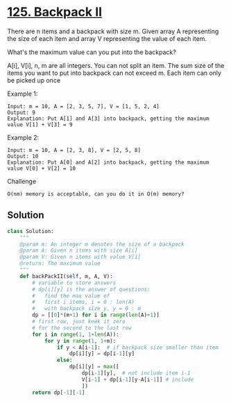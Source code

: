 # [125. Backpack II](https://www.lintcode.com/problem/backpack-ii/description?_from=ladder&&fromId=92)

There are n items and a backpack with size m. Given array A representing the size of each item and array V representing the value of each item.

What's the maximum value can you put into the backpack?

A[i], V[i], n, m are all integers.
You can not split an item.
The sum size of the items you want to put into backpack can not exceed m.
Each item can only be picked up once

Example 1:
```
Input: m = 10, A = [2, 3, 5, 7], V = [1, 5, 2, 4]
Output: 9
Explanation: Put A[1] and A[3] into backpack, getting the maximum value V[1] + V[3] = 9 
```
Example 2:
```
Input: m = 10, A = [2, 3, 8], V = [2, 5, 8]
Output: 10
Explanation: Put A[0] and A[2] into backpack, getting the maximum value V[0] + V[2] = 10 
```
Challenge
```
O(nm) memory is acceptable, can you do it in O(m) memory?
```
## Solution
```python
class Solution:
    """
    @param m: An integer m denotes the size of a backpack
    @param A: Given n items with size A[i]
    @param V: Given n items with value V[i]
    @return: The maximum value
    """
    def backPackII(self, m, A, V):
        # variable to store answers
        # dp[i][y] is the answer of questions:
        #   find the max value of
        #   first i items, i = 0 : len(A)
        #   with backpack size y, y = 0 : m
        dp = [[0]*(m+1) for i in range(len(A)+1)]
        # first row, just keek it zero
        # for the second to the last row
        for i in range(1, 1+len(A)):
            for y in range(1, 1+m):
                if y < A[i-1]:  # if backpack size smaller than item
                    dp[i][y] = dp[i-1][y]
                else:
                    dp[i][y] = max([
                        dp[i-1][y],  # not include item i-1
                        V[i-1] + dp[i-1][y-A[i-1]] # include
                        ])
        return dp[-1][-1]
```
